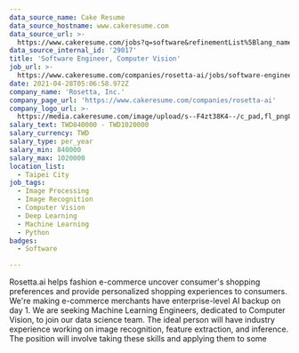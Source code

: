 ```yaml
---
data_source_name: Cake Resume
data_source_hostname: www.cakeresume.com
data_source_url: >-
  https://www.cakeresume.com/jobs?q=software&refinementList%5Blang_name%5D%5B0%5D=English&refinementList%5Bsalary_type%5D=per_year&range%5Bsalary_range%5D%5Bmin%5D=1000000&page=2
data_source_internal_id: '29017'
title: 'Software Engineer, Computer Vision'
job_url: >-
  https://www.cakeresume.com/companies/rosetta-ai/jobs/software-engineer-computer-vision-1fc994
date: 2021-04-28T05:06:58.972Z
company_name: 'Rosetta, Inc.'
company_page_url: 'https://www.cakeresume.com/companies/rosetta-ai'
company_logo_url: >-
  https://media.cakeresume.com/image/upload/s--F4zt38K4--/c_pad,fl_png8,h_200,w_200/v1563302566/ehtwt1w12dzd3p4hth9w.png
salary_text: TWD840000 - TWD1020000
salary_currency: TWD
salary_type: per_year
salary_min: 840000
salary_max: 1020000
location_list:
  - Taipei City
job_tags:
  - Image Processing
  - Image Recognition
  - Computer Vision
  - Deep Learning
  - Machine Learning
  - Python
badges:
  - Software

---
```


Rosetta.ai helps fashion e-commerce uncover consumer's shopping preferences and provide personalized shopping experiences to consumers. We're making e-commerce merchants have enterprise-level AI backup on day 1. We are seeking Machine Learning Engineers, dedicated to Computer Vision, to join our data science team. The ideal person will have industry experience working on image recognition, feature extraction, and inference. The position will involve taking these skills and applying them to some 